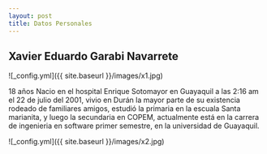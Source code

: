 ```yaml
---
layout: post
title: Datos Personales 
---
```


## Xavier Eduardo Garabi Navarrete

![_config.yml]({{ site.baseurl }}/images/x1.jpg)

18 años
Nacio en el hospital Enrique Sotomayor en Guayaquil a las 2:16 am el 22 de julio del 2001,
vivio en Durán la mayor parte de su existencia rodeado de familiares amigos, estudió la primaria en
 la escuala Santa marianita, y luego la secundaria en COPEM, actualmente está en la carrera de ingenieria
en software primer semestre, en la universidad de Guayaquil.

![_config.yml]({{ site.baseurl }}/images/x2.jpg)
